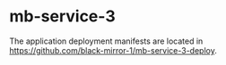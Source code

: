 # mb-service-3
The application deployment manifests are located in https://github.com/black-mirror-1/mb-service-3-deploy.
